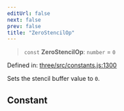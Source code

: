 ```yaml
---
editUrl: false
next: false
prev: false
title: "ZeroStencilOp"
---
```


> `const` **ZeroStencilOp**: `number` = `0`

Defined in: [three/src/constants.js:1300](https://github.com/DefinitelyMaybe/three-i18n/blob/fa57b79433d1c349ffb23a78727299c8d4190136/three/src/constants.js#L1300)

Sets the stencil buffer value to `0`.

## Constant
